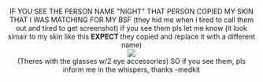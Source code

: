 <p align="center">
IF YOU SEE THE PERSON NAME "NIGHT" THAT PERSON COPIED MY SKIN THAT I WAS MATCHING FOR MY BSF
(they hid me when i tired to call them out and tired to get screenshot) if you see them pls let me know
(it look simair to my skin like this <b>EXPECT </b>they copied and replace it with a different name)<br>
<img src="https://i.postimg.cc/LXGwGSpC/pony-town-terminal-online-emo-m-w-bsf-stand-name-fixed-padded-4x.png"><br>(Theres with the glasses w/2 eye accessories)
SO if you see them, pls inform me in the whispers, thanks -medkit
